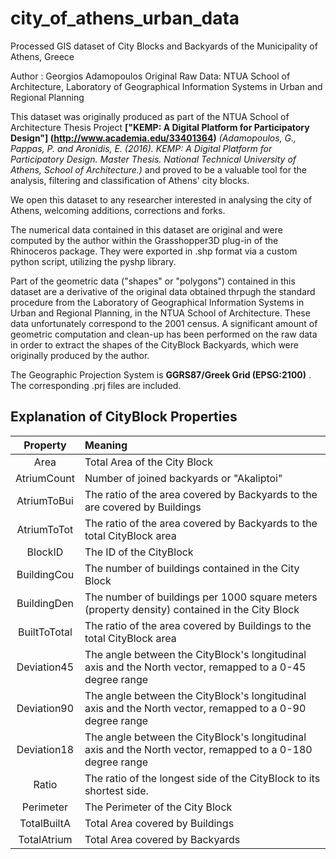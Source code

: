 # city_of_athens_urban_data
Processed GIS dataset of City Blocks and Backyards of the Municipality of Athens, Greece

Author : Georgios Adamopoulos
Original Raw Data:  NTUA School of Architecture, Laboratory of Geographical Information Systems in Urban and Regional Planning

This dataset was originally produced as part of the NTUA School of Architecture Thesis Project **["KEMP: A Digital Platform for Participatory Design"] (http://www.academia.edu/33401364)** *(Adamopoulos, G., Pappas, P. and Aronidis, E. (2016). KEMP: A Digital Platform for Participatory Design. Master Thesis. National Technical University of Athens, School of Architecture.)* and proved to be a valuable tool for the analysis, filtering and classification of Athens' city blocks.

We open this dataset to any researcher interested in analysing the city of Athens, welcoming additions, corrections and forks.

The numerical data contained in this dataset are original and were computed by the author within the Grasshopper3D plug-in of the Rhinoceros package. They were exported in .shp format via a custom python script, utilizing the pyshp library.

Part of the geometric data ("shapes" or "polygons") contained in this dataset are a derivative of the original data obtained thrpugh the standard procedure from  the Laboratory of Geographical Information Systems in Urban and Regional Planning, in the NTUA School of Architecture. These data unfortunately correspond to the 2001 census. A significant amount of geometric computation and clean-up has been performed on the raw data in order to extract the shapes of the CityBlock Backyards, which were originally produced by the author. 

The Geographic Projection System is **GGRS87/Greek Grid (EPSG:2100)** . The corresponding .prj files are included.

## Explanation of CityBlock Properties

| Property | Meaning |
|:--------:|:-------|
Area        | Total Area of the City Block
AtriumCount | Number of joined backyards or "Akaliptoi"
AtriumToBui | The ratio of the area covered by Backyards to the are covered by Buildings
AtriumToTot | The ratio of the area covered by Backyards to the total CityBlock area
BlockID     | The ID of the CityBlock
BuildingCou | The number of buildings contained in the City Block
BuildingDen | The number of buildings per 1000 square meters (property density) contained in the City Block
BuiltToTotal| The ratio of the area covered by Buildings to the total CityBlock area
Deviation45 | The angle between the CityBlock's longitudinal axis and the North vector, remapped to a 0-45 degree range
Deviation90 | The angle between the CityBlock's longitudinal axis and the North vector, remapped to a 0-90 degree range
Deviation18 | The angle between the CityBlock's longitudinal axis and the North vector, remapped to a 0-180 degree range
Ratio       | The ratio of the longest side of the CityBlock to its shortest side.
Perimeter   | The Perimeter of the City Block
TotalBuiltA | Total Area covered by Buildings
TotalAtrium | Total Area covered by Backyards

